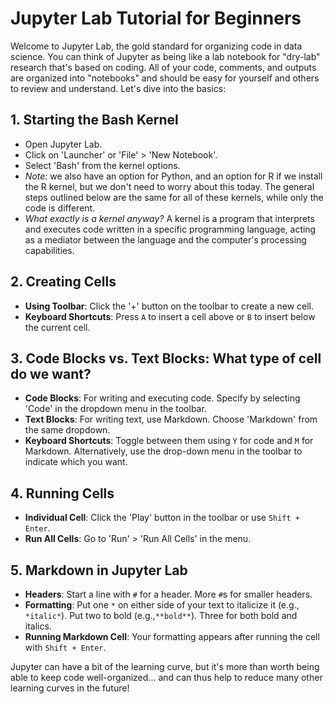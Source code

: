 # Jupyter Lab Tutorial for Beginners

Welcome to Jupyter Lab, the gold standard for organizing code in data science. You can think of Jupyter as being like a lab notebook for "dry-lab" research that's based on coding. All of your code, comments, and outputs are organized into "notebooks" and should be easy for yourself and others to review and understand. Let's dive into the basics:

## 1. Starting the Bash Kernel
- Open Jupyter Lab.
- Click on 'Launcher' or 'File' > 'New Notebook'.
- Select 'Bash' from the kernel options.
- *Note:* we also have an option for Python, and an option for R if we install the R kernel, but we don't need to worry about this today. The general steps outlined below are the same for all of these kernels, while only the code is different.
- *What exactly is a kernel anyway?* A kernel is a program that interprets and executes code written in a specific programming language, acting as a mediator between the language and the computer's processing capabilities.

## 2. Creating Cells
- **Using Toolbar**: Click the '+' button on the toolbar to create a new cell.
- **Keyboard Shortcuts**: Press `A` to insert a cell above or `B` to insert below the current cell.

## 3. Code Blocks vs. Text Blocks: What type of cell do we want?
- **Code Blocks**: For writing and executing code. Specify by selecting 'Code' in the dropdown menu in the toolbar.
- **Text Blocks**: For writing text, use Markdown. Choose 'Markdown' from the same dropdown.
- **Keyboard Shortcuts**: Toggle between them using `Y` for code and `M` for Markdown. Alternatively, use the drop-down menu in the toolbar to indicate which you want.

## 4. Running Cells
- **Individual Cell**: Click the 'Play' button in the toolbar or use `Shift + Enter`.
- **Run All Cells**: Go to 'Run' > 'Run All Cells' in the menu.

## 5. Markdown in Jupyter Lab
- **Headers**: Start a line with `#` for a header. More `#`s for smaller headers.
- **Formatting**: Put one `*` on either side of your text to italicize it (e.g., `*italic*`). Put two to bold (e.g.,`**bold**`). Three for both bold and italics.
- **Running Markdown Cell**: Your formatting appears after running the cell with `Shift + Enter`.

Jupyter can have a bit of the learning curve, but it's more than worth being able to keep code well-organized... and can thus help to reduce many other learning curves in the future!
